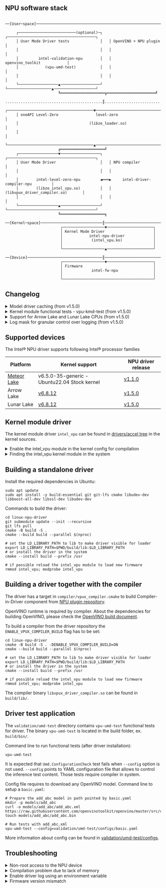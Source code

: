 <!---

Copyright (C) 2022-2024 Intel Corporation

SPDX-License-Identifier: MIT

-->

## NPU software stack

```
 ──[User─space]──────────────────────────────────────────────────────────────────────────────
                                                                                             
     ┌──────────────────────────(optional)─┐   ┌────────────────────────────────────────┐    
     │ User Mode Driver tests              │   │ OpenVINO + NPU plugin                  │    
     │                                     │   │                                        │    
     │         intel-validation-npu        │   │            openvino_toolkit            │    
     │            (vpu-umd-test)           │   │                                        │    
     │                                     │   │                                        │    
     └──────────────────▲──────────────────┘   └────────────────────▲───────────────────┘    
                        ╚════════════════════╦══════════════════════╝                        
 ............................................║.............................................. 
     ┌───────────────────────────────────────▼──────────────────────────────────────────┐    
     │ oneAPI Level-Zero                 level-zero                                     │    
     │                                (libze_loader.so)                                 │    
     │                                                                                  │    
     └───────────────────────────────────────▲──────────────────────────────────────────┘    
                        ╔════════════════════╝                                               
     ┌──────────────────▼──────────────────┐   ┌────────────────────────────────────────┐    
     │ User Mode Driver                    │   │ NPU compiler                           │    
     │                                     │   │                                        │    
     │        intel-level-zero-npu         ◀═══▶     intel-driver-compiler-npu         │    
     │        (libze_intel_vpu.so)         │   │     (libvpux_driver_compiler.so)       │    
     │                                     │   │                                        │    
     └──────────────────▲──────────────────┘   └────────────────────────────────────────┘    
                        ╚════════════════════╗                                               
 ──[Kernel─space]────────────────────────────║───────────────────────────────────────────────
                         ┌───────────────────▼─────────────────────┐                         
                         │ Kernel Mode Driver                      │                         
                         │            intel-npu-driver             │                         
                         │             (intel_vpu.ko)              │                         
                         │                                         │                         
                         └───────────────────▲─────────────────────┘                         
 ──[Device]──────────────────────────────────║────────────────────────────────────────────── 
                         ┌───────────────────▼─────────────────────┐                         
                         │ Firmware                                │                         
                         │             intel-fw-npu                │                         
                         │                                         │                         
                         └─────────────────────────────────────────┘                         
```

## Changelog

<details>
<summary>Model driver caching (from v1.5.0)</summary>

Starting from v1.5.0 release the driver allows to cache compiled model in
filesystem. Whenever user compiles a model (using zeGraphCreate), the driver
saves the compiled model representation in the user directory
`~/.cache/ze_intel_npu_cache/` or in the directory specified in
`ZE_INTEL_NPU_CACHE_DIR` environment variable. The cache directory size is
controlled by the driver. Whenever the cache directory exceeds 1GB the least
used compiled models are removed to save the filesystem space.

|Environment variable|Description|
|---|---|
|ZE_INTEL_NPU_CACHE_DIR=<path>|The cache path. Set it to empty ("") to disable driver cache|
|ZE_INTEL_NPU_CACHE_SIZE=<unsigned>|The cache directory size. Whenever the cached files exceeds the size, some cached files are removed using the least recently used strategy|

</details>

<details>
<summary>Kernel module functional tests - vpu-kmd-test (from v1.5.0)</summary>

Introduced `vpu-kmd-test` in v1.5.0 release that can be used for `intel_vpu`
module validation. `vpu-kmd-test` is built together with the driver and can be
found in `<build-dir>/bin`

</details>

<details>
<summary>Support for Arrow Lake and Lunar Lake CPUs (from v1.5.0)</summary>

In v1.5.0 release introduced support for Arrow Lake and Lunar Lake family processors.

</details>

<details>
<summary>Log mask for granular control over logging (from v1.5.0)</summary>

In v1.5.0 release there is new environment variable `ZE_INTEL_NPU_LOGMASK` that
allows the user to enable specific log groups in driver. The
`ZE_INTEL_NPU_LOGLEVEL` variable is used to enable logging. The available log
level has been reduced to `ERROR`, `WARNING` and `INFO`. Whenever `INFO` is
set, the `ZE_INTEL_NPU_LOGMASK` allows to target specific log group. The log
group are listed in
[umd/vpu_driver/source/utilities/log.hpp](../umd/vpu_driver/source/utilities/log.hpp#L19)

```
# Set log level to INFO
export ZE_INTEL_NPU_LOGLEVEL=INFO

# Set log mask to only print from DEVICE, DRIVER and CACHE groups
export ZE_INTEL_NPU_LOGMASK=$((1<<4|1<<3|1<<17))
```

</details>

## Supported devices

The Intel® NPU driver supports following Intel® processor families

|Platform|Kernel support|NPU driver release|
|---|---|---|
|[Meteor Lake](https://ark.intel.com/content/www/us/en/ark/products/codename/90353/products-formerly-meteor-lake.html)|v6.5.0-35-generic - Ubuntu22.04 Stock kernel|[v1.1.0](https://github.com/intel/linux-npu-driver/tree/v1.1.0)|
|Arrow Lake|[v6.8.12](https://kernel.ubuntu.com/mainline/v6.8.12/)|[v1.5.0](https://github.com/intel/linux-npu-driver/tree/v1.5.0)|
|Lunar Lake|[v6.8.12](https://kernel.ubuntu.com/mainline/v6.8.12/)|[v1.5.0](https://github.com/intel/linux-npu-driver/tree/v1.5.0)|

## Kernel module driver

The kernel module driver `intel_vpu` can be found in [drivers/accel
tree](https://git.kernel.org/pub/scm/linux/kernel/git/stable/linux.git/tree/drivers/accel/ivpu?h=v6.8.1)
in the kernel sources.

<details>
<summary>Enable the intel_vpu module in the kernel config for compilation</summary>

In the Kernel Menu Configuration from `Device Driver` select `Compute Acceleration Framework`
and set "modularize" for `Intel NPU (Neural Processing Unit)`.
</details>
<details>
<summary>Finding the intel_vpu kernel module in the system</summary>

```
# check if the intel_vpu exists is in the system
modinfo intel_vpu

# check if the intel_vpu is loaded in the kernel
lsmod | grep intel_vpu

# if the previous command nothing produced, load the intel_vpu
sudo modprobe intel_vpu

# verify that the intel_vpu has been loaded successfully
sudo dmesg | tail -n 20

# check if accel device is available
ls /dev/accel/accel0
```
</details>

## Building a standalone driver

Install the required dependencies in Ubuntu:
```
sudo apt update
sudo apt install -y build-essential git git-lfs cmake libudev-dev libboost-all-dev libssl-dev libudev-dev
```

Commands to build the driver:
```
cd linux-npu-driver
git submodule update --init --recursive
git lfs pull
cmake -B build -S .
cmake --build build --parallel $(nproc)

# set the LD_LIBRARY_PATH to lib to make driver visible for loader
export LD_LIBRARY_PATH=$PWD/build/lib:$LD_LIBRARY_PATH
# or install the driver in the system
cmake --install build --prefix /usr

# if possible reload the intel_vpu module to load new firmware
rmmod intel_vpu; modprobe intel_vpu
```

## Building a driver together with the compiler

The driver has a target in `compiler/vpux_compiler.cmake` to build
Compiler-in-Driver component from [NPU plugin
repository](https://github.com/openvinotoolkit/npu_plugin.git).

OpenVINO runtime is required by compiler. About the dependencies for building OpenVINO,
please check the [OpenVINO build
document](https://github.com/openvinotoolkit/openvino/blob/master/docs/dev/build.md).

To build a compiler from the driver repository the `ENABLE_VPUX_COMPILER_BUILD` flag has to be set:
```
cd linux-npu-driver
cmake -B build -S . -DENABLE_VPUX_COMPILER_BUILD=ON
cmake --build build --parallel $(nproc)

# set the LD_LIBRARY_PATH to lib to make driver visible for loader
export LD_LIBRARY_PATH=$PWD/build/lib:$LD_LIBRARY_PATH
# or install the driver in the system
cmake --install build --prefix /usr

# if possible reload the intel_vpu module to load new firmware
rmmod intel_vpu; modprobe intel_vpu
```

The compiler binary `libvpux_driver_compiler.so` can be found in `build/lib/`.

## Driver test application

The `validation/umd-test` directory contains `vpu-umd-test` functional tests for driver.
The binary `vpu-umd-test` is located in the build folder, ex. `build/bin/`.

Command line to run functional tests (after driver installation):

```
vpu-umd-test
```

It is expected that `Umd.ConfigurationCheck` test fails when `--config` option
is not used. `--config` points to YAML configuration file that allows to
control the inference test content. Those tests require compiler in system.

Config file requires to download any OpenVINO model. Command line to setup a
`basic.yaml`:
```
# Prepare the add_abc model in path pointed by basic.yaml
mkdir -p models/add_abc
curl -o models/add_abc/add_abc.xml https://raw.githubusercontent.com/openvinotoolkit/openvino/master/src/core/tests/models/ir/add_abc.xml
touch models/add_abc/add_abc.bin

# Run tests with add_abc.xml
vpu-umd-test --config=validation/umd-test/configs/basic.yaml
```

More information about config can be found in [validation/umd-test/configs](/validation/umd-test/configs).

## Troubleshooting

<details>
<summary>Non-root access to the NPU device</summary>

To access the NPU device, the user must be in the "render" or "video" group.
A group depends on system configuration:
```
# check user groups
groups

# add user to the "render" group
sudo usermod -a -G render <user-name>

# log out and log in to apply the new group
```

The patch for systemd to set the "render" group for accel subsystem has been merged,
but might not be available in your Linux distribution. See
[systemd change](https://github.com/systemd/systemd/pull/27785).

If setting the "render" group does not resolve the non-root access issue,
this must be done by an administrator manually:
```
# check device permissions
ls -l /dev/accel/

# change group for accel device
sudo chown root:render /dev/accel/accel0

# allow to read/write from device for group
sudo chmod g+rw /dev/accel/accel0

# check final permissions
$ ls -lah /dev/accel/accel0
crw-rw---- 1 root render 261, 0 Jan 31 15:58 /dev/accel/accel0
```
</details>
<details>
<summary>Compilation problem due to lack of memory</summary>

The compilation may fail due to memory shortage. The recommendation is to
use the Ninja generator instead of Unix Makefiles. If it does not help, please
[file a new issue](https://github.com/intel/linux-npu-driver/issues/new).

```
# install Ninja
sudo apt update
sudo apt install -y ninja-build

# remove the old build and create a new one
rm build -rf
cmake -B build -S . -G Ninja
```
</details>
<details>
<summary>Enable driver log using an environment variable</summary>

Valid logging levels are `ERROR`, `WARNING`, `INFO` (and `VERBOSE` for driver
older than v1.5.0 release)

Seting the logging level using the `ZE_INTEL_NPU_LOGLEVEL` environment variable:
```
export ZE_INTEL_NPU_LOGLEVEL=<logging_level>
```

Command to clear an exported value:
```
unset ZE_INTEL_NPU_LOGLEVEL
```

Setting `ZE_INTEL_NPU_LOGMASK` allows to print specific log groups in driver.
The log group are listed in
[umd/vpu_driver/source/utilities/log.hpp](../umd/vpu_driver/source/utilities/log.hpp#L19)

```
# Set log level to INFO to enable LOGMASK
export ZE_INTEL_NPU_LOGLEVEL=INFO

# Set log mask to only print from DEVICE, DRIVER and CACHE groups
export ZE_INTEL_NPU_LOGMASK=$((1<<4|1<<3|1<<17))
```
</details>

<details>
<summary>Firmware version mismatch</summary>

The user can use different kernel and firmware combination for NPU device. The
user might receive the following error message:

```
ERROR! MAPPED_INFERENCE_VERSION is NOT compatible with the ELF Expected: 6.1.0 vs received: 7.0.0
```

It means that NPU compiler mismatches the NPU firmware. To fix this issue the
user needs to upgrade the firmware. Firmware update should be done from
driver repository using release tag that matches the NPU compiler:

```
cmake -B build -S .
cmake --install build/ --component fw-npu --prefix /
```

</details>
